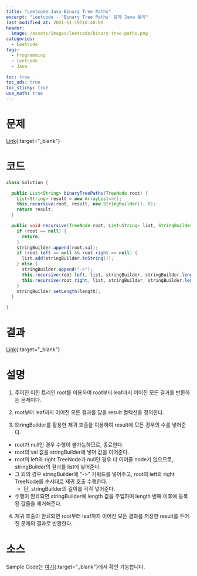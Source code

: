 ```yaml
---
title: "Leetcode Java Binary Tree Paths"
excerpt: "Leetcode - 'Binary Tree Paths' 문제 Java 풀이"
last_modified_at: 2021-11-19T10:40:00
header:
  image: /assets/images/leetcode/binary-tree-paths.png
categories:
  - Leetcode
tags:
  - Programming
  - Leetcode
  - Java

toc: true
toc_ads: true
toc_sticky: true
use_math: true
---
```

# 문제
[Link](https://leetcode.com/problems/binary-tree-paths/){:target="_blank"}

# 코드
```java
class Solution {

  public List<String> binaryTreePaths(TreeNode root) {
    List<String> result = new ArrayList<>();
    this.recursive(root, result, new StringBuilder(), 0);
    return result;
  }

  public void recursive(TreeNode root, List<String> list, StringBuilder stringBuilder, int length) {
    if (root == null) {
      return;
    }
    stringBuilder.append(root.val);
    if (root.left == null && root.right == null) {
      list.add(stringBuilder.toString());
    } else {
      stringBuilder.append("->");
      this.recursive(root.left, list, stringBuilder, stringBuilder.length());
      this.recursive(root.right, list, stringBuilder, stringBuilder.length());
    }
    stringBuilder.setLength(length);
  }

}
```

# 결과
[Link](https://leetcode.com/submissions/detail/589340307/){:target="_blank"}

# 설명
1. 주어진 이진 트리인 root를 이용하여 root부터 leaf까지 이어진 모든 결과를 반환하는 문제이다.

2. root부터 leaf까지 이어진 모든 결과를 담을 result 컬렉션을 정의한다.

3. StringBuilder를 활용한 재귀 호출을 이용하여 result에 모든 경우의 수를 넣어준다.
- root가 null인 경우 수행이 불가능하므로, 종료한다.
- root의 val 값을 stringBuilder에 넣어 값을 이어준다.
- root의 left와 right TreeNode가 null인 경우 더 이어줄 node가 없으므로, stringBuilder의 결과를 list에 넣어준다.
- 그 외의 경우 stringBuilder에 "->" 키워드를 넣어주고, root의 left와 right TreeNode를 순서대로 재귀 호출 수행한다.
  - 단, stringBuilder의 길이를 각각 넣어준다.
- 수행이 완료되면 stringBuilder에 length 값을 주입하여 length 번째 이후에 등록된 값들을 제거해준다.

4. 재귀 호출이 완료되면 root부터 leaf까지 이어진 모든 결과를 저장한 result를 주어진 문제의 결과로 반환한다.

# 소스
Sample Code는 [여기](https://github.com/GracefulSoul/leetcode/blob/master/src/main/java/gracefulsoul/problems/BinaryTreePaths.java){:target="_blank"}에서 확인 가능합니다.
